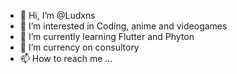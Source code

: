 - 👋 Hi, I’m @Ludxns
- 👀 I’m interested in Coding, anime and videogames
- 🌱 I’m currently learning Flutter and Phyton
- 💞️ I’m currency on consultory
- 📫 How to reach me ...
